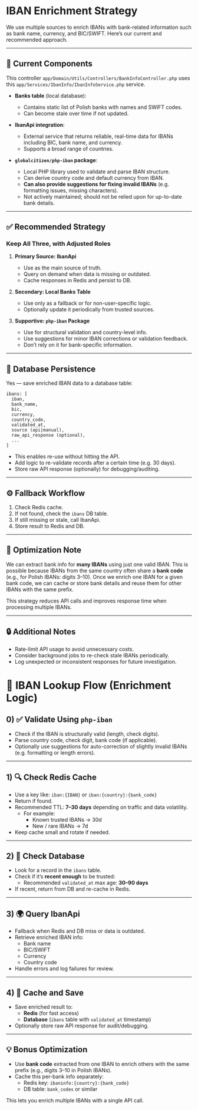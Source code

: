 # IBAN Enrichment Strategy

We use multiple sources to enrich IBANs with bank-related information such as bank name, currency, and BIC/SWIFT. Here’s our current and recommended approach.

---

## 🧩 Current Components

This controller `app/Domain/Utils/Controllers/BankInfoController.php` uses this `app/Services/IbanInfo/IbanInfoService.php` service.

- **Banks table** (local database): 
  - Contains static list of Polish banks with names and SWIFT codes.
  - Can become stale over time if not updated.

- **IbanApi integration**:
  - External service that returns reliable, real-time data for IBANs including BIC, bank name, and currency.
  - Supports a broad range of countries.

- **`globalcitizen/php-iban` package**:
  - Local PHP library used to validate and parse IBAN structure.
  - Can derive country code and default currency from IBAN.
  - **Can also provide suggestions for fixing invalid IBANs** (e.g. formatting issues, missing characters).
  - Not actively maintained; should not be relied upon for up-to-date bank details.

---

## ✅ Recommended Strategy

### Keep All Three, with Adjusted Roles

1. **Primary Source: IbanApi**
   - Use as the main source of truth.
   - Query on demand when data is missing or outdated.
   - Cache responses in Redis and persist to DB.

2. **Secondary: Local Banks Table**
   - Use only as a fallback or for non-user-specific logic.
   - Optionally update it periodically from trusted sources.

3. **Supportive: `php-iban` Package**
   - Use for structural validation and country-level info.
   - Use suggestions for minor IBAN corrections or validation feedback.
   - Don’t rely on it for bank-specific information.

---

## 💾 Database Persistence

Yes — save enriched IBAN data to a database table:

```plaintext
ibans: [
  iban,
  bank_name,
  bic,
  currency,
  country_code,
  validated_at,
  source (api|manual),
  raw_api_response (optional),
  ...
]
```

- This enables re-use without hitting the API.
- Add logic to re-validate records after a certain time (e.g. 30 days).
- Store raw API response (optionally) for debugging/auditing.

---

## ⚙️ Fallback Workflow

1. Check Redis cache.
2. If not found, check the `ibans` DB table.
3. If still missing or stale, call IbanApi.
4. Store result to Redis and DB.

---

## 🧠 Optimization Note

We can extract bank info for **many IBANs** using just one valid IBAN. This is possible because IBANs from the same country often share a **bank code** (e.g., for Polish IBANs: digits 3–10). Once we enrich one IBAN for a given bank code, we can cache or store bank details and reuse them for other IBANs with the same prefix.

This strategy reduces API calls and improves response time when processing multiple IBANs.

---

## 🔒 Additional Notes

- Rate-limit API usage to avoid unnecessary costs.
- Consider background jobs to re-check stale IBANs periodically.
- Log unexpected or inconsistent responses for future investigation.


# 🔄 IBAN Lookup Flow (Enrichment Logic)

## 0) ✅ Validate Using `php-iban`
- Check if the IBAN is structurally valid (length, check digits).
- Parse country code, check digit, bank code (if applicable).
- Optionally use suggestions for auto-correction of slightly invalid IBANs (e.g. formatting or length errors).

---

## 1) 🔍 Check Redis Cache
- Use a key like: `iban:{IBAN}` or `iban:{country}:{bank_code}`
- Return if found.
- Recommended TTL: **7–30 days** depending on traffic and data volatility.
  - For example: 
    - Known trusted IBANs → 30d
    - New / rare IBANs → 7d
- Keep cache small and rotate if needed.

---

## 2) 🧾 Check Database
- Look for a record in the `ibans` table.
- Check if it’s **recent enough** to be trusted:
  - Recommended `validated_at` max age: **30–90 days**
- If recent, return from DB and re-cache in Redis.

---

## 3) 🌍 Query IbanApi
- Fallback when Redis and DB miss or data is outdated.
- Retrieve enriched IBAN info:
  - Bank name
  - BIC/SWIFT
  - Currency
  - Country code
- Handle errors and log failures for review.

---

## 4) 💾 Cache and Save
- Save enriched result to:
  - **Redis** (for fast access)
  - **Database** (`ibans` table with `validated_at` timestamp)
- Optionally store raw API response for audit/debugging.

---

## 💡 Bonus Optimization

- Use **bank code** extracted from one IBAN to enrich others with the same prefix (e.g., digits 3–10 in Polish IBANs).
- Cache this per-bank info separately:
  - Redis key: `ibaninfo:{country}:{bank_code}`
  - DB table: `bank_codes` or similar

This lets you enrich multiple IBANs with a single API call.